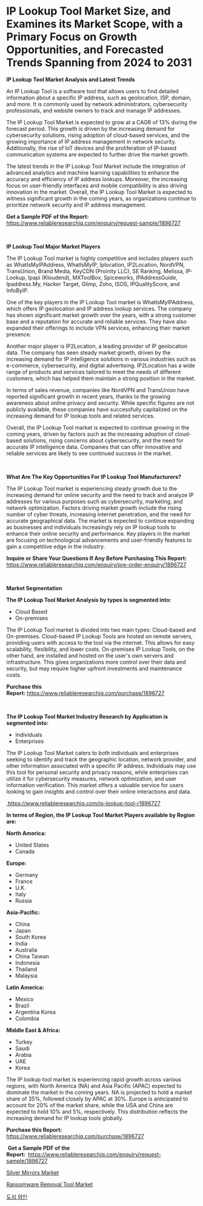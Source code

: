 <p><h1>IP Lookup Tool Market Size, and Examines its Market Scope, with a Primary Focus on Growth Opportunities, and Forecasted Trends Spanning from 2024 to 2031</h1></p><p><strong>IP Lookup Tool Market Analysis and Latest Trends</strong></p>
<p><p>An IP Lookup Tool is a software tool that allows users to find detailed information about a specific IP address, such as geolocation, ISP, domain, and more. It is commonly used by network administrators, cybersecurity professionals, and website owners to track and manage IP addresses.</p><p>The IP Lookup Tool Market is expected to grow at a CAGR of 13% during the forecast period. This growth is driven by the increasing demand for cybersecurity solutions, rising adoption of cloud-based services, and the growing importance of IP address management in network security. Additionally, the rise of IoT devices and the proliferation of IP-based communication systems are expected to further drive the market growth.</p><p>The latest trends in the IP Lookup Tool Market include the integration of advanced analytics and machine learning capabilities to enhance the accuracy and efficiency of IP address lookups. Moreover, the increasing focus on user-friendly interfaces and mobile compatibility is also driving innovation in the market. Overall, the IP Lookup Tool Market is expected to witness significant growth in the coming years, as organizations continue to prioritize network security and IP address management.</p></p>
<p><strong>Get a Sample PDF of the Report:&nbsp;</strong> <a href="https://www.reliableresearchiq.com/enquiry/request-sample/1896727">https://www.reliableresearchiq.com/enquiry/request-sample/1896727</a></p>
<p>&nbsp;</p>
<p><strong>IP Lookup Tool Major Market Players</strong></p>
<p><p>The IP Lookup Tool market is highly competitive and includes players such as WhatIsMyIPAddress, WhatIsMyIP, Iplocation, IP2Location, NordVPN, TransUnion, Brand Media, KeyCDN (Proinity LLC), SE Ranking, Melissa, IP-Lookup, Ipapi (Kloudend), MXToolBox, Spiceworks, IPAddressGuide, Ipaddress.My, Hacker Target, Glimp, Zoho, ISOS, IPQualityScore, and InfoByIP.</p><p>One of the key players in the IP Lookup Tool market is WhatIsMyIPAddress, which offers IP geolocation and IP address lookup services. The company has shown significant market growth over the years, with a strong customer base and a reputation for accurate and reliable services. They have also expanded their offerings to include VPN services, enhancing their market presence.</p><p>Another major player is IP2Location, a leading provider of IP geolocation data. The company has seen steady market growth, driven by the increasing demand for IP intelligence solutions in various industries such as e-commerce, cybersecurity, and digital advertising. IP2Location has a wide range of products and services tailored to meet the needs of different customers, which has helped them maintain a strong position in the market.</p><p>In terms of sales revenue, companies like NordVPN and TransUnion have reported significant growth in recent years, thanks to the growing awareness about online privacy and security. While specific figures are not publicly available, these companies have successfully capitalized on the increasing demand for IP lookup tools and related services.</p><p>Overall, the IP Lookup Tool market is expected to continue growing in the coming years, driven by factors such as the increasing adoption of cloud-based solutions, rising concerns about cybersecurity, and the need for accurate IP intelligence data. Companies that can offer innovative and reliable services are likely to see continued success in the market.</p></p>
<p>&nbsp;</p>
<p><strong>What Are The Key Opportunities For IP Lookup Tool Manufacturers?</strong></p>
<p><p>The IP Lookup Tool market is experiencing steady growth due to the increasing demand for online security and the need to track and analyze IP addresses for various purposes such as cybersecurity, marketing, and network optimization. Factors driving market growth include the rising number of cyber threats, increasing internet penetration, and the need for accurate geographical data. The market is expected to continue expanding as businesses and individuals increasingly rely on IP lookup tools to enhance their online security and performance. Key players in the market are focusing on technological advancements and user-friendly features to gain a competitive edge in the industry.</p></p>
<p><strong>Inquire or Share Your Questions If Any Before Purchasing This Report:</strong> <a href="https://www.reliableresearchiq.com/enquiry/pre-order-enquiry/1896727">https://www.reliableresearchiq.com/enquiry/pre-order-enquiry/1896727</a></p>
<p>&nbsp;</p>
<p><strong>Market Segmentation</strong></p>
<p><strong>The IP Lookup Tool Market Analysis by types is segmented into:</strong></p>
<p><ul><li>Cloud Based</li><li>On-premises</li></ul></p>
<p><p>The IP Lookup Tool market is divided into two main types: Cloud-based and On-premises. Cloud-based IP Lookup Tools are hosted on remote servers, providing users with access to the tool via the internet. This allows for easy scalability, flexibility, and lower costs. On-premises IP Lookup Tools, on the other hand, are installed and hosted on the user's own servers and infrastructure. This gives organizations more control over their data and security, but may require higher upfront investments and maintenance costs.</p></p>
<p><strong>Purchase this Report:&nbsp;</strong><a href="https://www.reliableresearchiq.com/purchase/1896727">https://www.reliableresearchiq.com/purchase/1896727</a></p>
<p>&nbsp;</p>
<p><strong>The IP Lookup Tool Market Industry Research by Application is segmented into:</strong></p>
<p><ul><li>Individuals</li><li>Enterprises</li></ul></p>
<p><p>The IP Lookup Tool Market caters to both individuals and enterprises seeking to identify and track the geographic location, network provider, and other information associated with a specific IP address. Individuals may use this tool for personal security and privacy reasons, while enterprises can utilize it for cybersecurity measures, network optimization, and user information verification. This market offers a valuable service for users looking to gain insights and control over their online interactions and data.</p></p>
<p><a href="https://www.reliableresearchiq.com/ip-lookup-tool-r1896727">&nbsp;https://www.reliableresearchiq.com/ip-lookup-tool-r1896727</a></p>
<p><strong>In terms of Region, the IP Lookup Tool Market Players available by Region are:</strong></p>
<p>
    <p> <strong> North America: </strong>
        <ul>
            <li>United States</li>
            <li>Canada</li>
        </ul>
        </p> 
    <p> <strong> Europe: </strong>
        <ul>
            <li>Germany</li>
            <li>France</li>
            <li>U.K.</li>
            <li>Italy</li>
            <li>Russia</li>
        </ul>
        </p> 
    <p> <strong> Asia-Pacific: </strong>
        <ul>
            <li>China</li>
            <li>Japan</li>
            <li>South Korea</li>
            <li>India</li>
            <li>Australia</li>
            <li>China Taiwan</li>
            <li>Indonesia</li>
            <li>Thailand</li>
            <li>Malaysia</li>
        </ul>
        </p> 
    <p> <strong> Latin America: </strong>
        <ul>
            <li>Mexico</li>
            <li>Brazil</li>
            <li>Argentina Korea</li>
            <li>Colombia</li>
        </ul>
        </p> 
    <p> <strong> Middle East & Africa: </strong>
        <ul>
            <li>Turkey</li>
            <li>Saudi</li>
            <li>Arabia</li>
            <li>UAE</li>
            <li>Korea</li>
        </ul>
    </p>
    </p>
<p><p>The IP lookup tool market is experiencing rapid growth across various regions, with North America (NA) and Asia Pacific (APAC) expected to dominate the market in the coming years. NA is projected to hold a market share of 35%, followed closely by APAC at 30%. Europe is anticipated to account for 20% of the market share, while the USA and China are expected to hold 10% and 5%, respectively. This distribution reflects the increasing demand for IP lookup tools globally.</p></p>
<p><strong>Purchase this Report: </strong><a href="https://www.reliableresearchiq.com/purchase/1896727">https://www.reliableresearchiq.com/purchase/1896727</a></p>
<p>&nbsp;<strong>Get a Sample PDF of the Report:&nbsp;&nbsp;</strong><a href="https://www.reliableresearchiq.com/enquiry/request-sample/1896727">https://www.reliableresearchiq.com/enquiry/request-sample/1896727</a></p>
<p><strong></strong></p>
<p><p><a href="https://medium.com/@joshavis90/silver-mirrors-market-size-is-growing-at-cagr-of-11-7-5a030f0fe7a0">Silver Mirrors Market</a></p><p><a href="https://github.com/nusratjahan12006/Market-Research-Report-List-1/blob/main/ransomware-removal-tool-market.md">Ransomware Removal Tool Market</a></p><p><a href="https://github.com/laholand/Market-Research-Report-List-5/blob/main/136427531541.md">도심 와인</a></p></p>